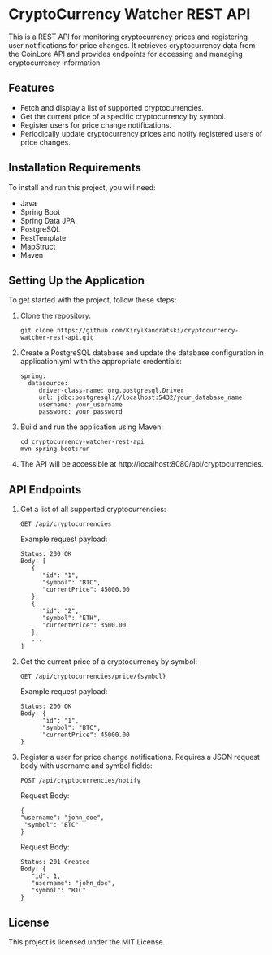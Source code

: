 # CryptoCurrency Watcher REST API

This is a REST API for monitoring cryptocurrency prices and registering user notifications for price changes. It retrieves cryptocurrency data from the CoinLore API and provides endpoints for accessing and managing cryptocurrency information.

## Features

* Fetch and display a list of supported cryptocurrencies.
* Get the current price of a specific cryptocurrency by symbol.
* Register users for price change notifications.
* Periodically update cryptocurrency prices and notify registered users of price changes.

## Installation Requirements

To install and run this project, you will need:

* Java
* Spring Boot
* Spring Data JPA
* PostgreSQL
* RestTemplate
* MapStruct
* Maven

## Setting Up the Application 

To get started with the project, follow these steps:

1. Clone the repository:

    ```
    git clone https://github.com/KirylKandratski/cryptocurrency-watcher-rest-api.git
    ```

2. Create a PostgreSQL database and update the database configuration in application.yml with the appropriate credentials:

    ```
    spring:
      datasource:
         driver-class-name: org.postgresql.Driver
         url: jdbc:postgresql://localhost:5432/your_database_name
         username: your_username
         password: your_password
    ```

3. Build and run the application using Maven:
   ```
   cd cryptocurrency-watcher-rest-api
   mvn spring-boot:run
    ```

4. The API will be accessible at http://localhost:8080/api/cryptocurrencies.

## API Endpoints

1. Get a list of all supported cryptocurrencies:

    ```
    GET /api/cryptocurrencies
    ```
   Example request payload:
   ```
   Status: 200 OK
   Body: [
      {
         "id": "1",
         "symbol": "BTC",
         "currentPrice": 45000.00
      },
      {
         "id": "2",
         "symbol": "ETH",
         "currentPrice": 3500.00
      },
      ...
   ]
    ```

2. Get the current price of a cryptocurrency by symbol:

    ```
    GET /api/cryptocurrencies/price/{symbol}
    ```
   Example request payload:
   ```
   Status: 200 OK
   Body: {
         "id": "1",
         "symbol": "BTC",
         "currentPrice": 45000.00
   }
    ```

3. Register a user for price change notifications. Requires a JSON request body with username and symbol fields:
    ```
    POST /api/cryptocurrencies/notify
    ```
   Request Body:
   ```
   {
   "username": "john_doe",
    "symbol": "BTC"
   }
   ```
   Request Body:
   ```
   Status: 201 Created
   Body: {
      "id": 1,
      "username": "john_doe",
      "symbol": "BTC"
   }
   ```

## License

This project is licensed under the MIT License.